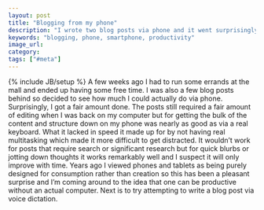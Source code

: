 ```yaml
---
layout: post
title: "Blogging from my phone"
description: "I wrote two blog posts via phone and it went surprisingly well."
keywords: "blogging, phone, smartphone, productivity"
image_url:
category:
tags: ["#meta"]
---
```

{% include JB/setup %}
A few weeks ago I had to run some errands at the mall and ended up having some free time. I was also a few blog posts behind so decided to see how much I could actually do via phone. Surprisingly, I got a fair amount done. The posts still required a fair amount of editing when I was back on my computer but for getting the bulk of the content and structure down on my phone was nearly as good as via a real keyboard. What it lacked in speed it made up for by not having real multitasking which made it more difficult to get distracted. It wouldn’t work for posts that require search or significant research but for quick blurbs or jotting down thoughts it works remarkably well and I suspect it will only improve with time. Years ago I viewed phones and tablets as being purely designed for consumption rather than creation so this has been a pleasant surprise and I’m coming around to the idea that one can be productive without an actual computer. Next is to try attempting to write a blog post via voice dictation.
